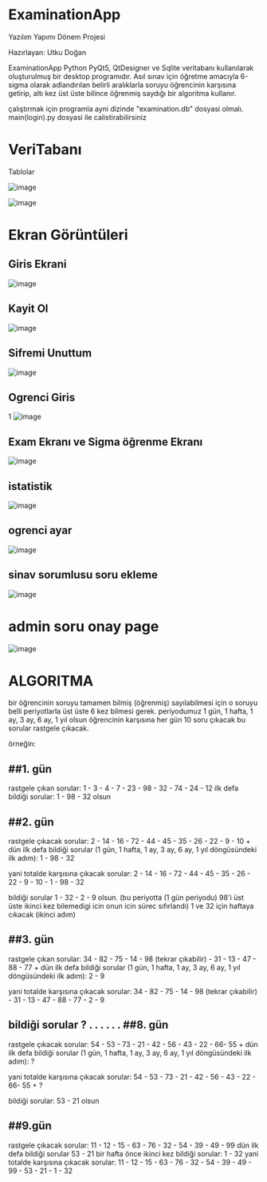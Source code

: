 # ExaminationApp
Yazılım Yapımı Dönem Projesi

Hazırlayan: Utku Doğan

ExaminationApp Python PyQt5, QtDesigner ve Sqlite veritabanı kullanılarak oluşturulmuş bir desktop programıdır. Asıl sınav için öğretme amacıyla 6-sigma olarak adlandırılan belirli aralıklarla soruyu öğrencinin karşısına getirip, altı kez üst üste bilince öğrenmiş saydığı bir algoritma kullanır.

çalıştırmak için programla ayni dizinde "examination.db" dosyasi olmalı. main(login).py dosyasi ile calistirabilirsiniz

# VeriTabanı

Tablolar

![image](https://user-images.githubusercontent.com/59983461/169146478-2f8986f7-fe68-47b8-9b6d-565ba3bee0fe.png)

![image](https://user-images.githubusercontent.com/59983461/169146542-900dd011-f017-446b-bf67-a26561b35610.png)


# Ekran Görüntüleri

## Giris Ekrani

![image](https://user-images.githubusercontent.com/59983461/169146894-80c1c9b3-55a1-4213-81dc-9189da84aed0.png)

## Kayit Ol 

![image](https://user-images.githubusercontent.com/59983461/169147007-286be57e-e383-486c-8e9d-160ecd4cb571.png)

## Sifremi Unuttum 

![image](https://user-images.githubusercontent.com/59983461/169147059-41559eaf-37f2-4a40-9e53-557da2d08d6c.png)

## Ogrenci Giris

1
![image](https://user-images.githubusercontent.com/59983461/169147208-3f0c3cea-648f-4e06-890a-85dcb433dd08.png)

## Exam Ekranı ve Sigma öğrenme Ekranı

![image](https://user-images.githubusercontent.com/59983461/169147319-93a0a738-2e4b-4b89-8677-fc931efad24e.png)

## istatistik

![image](https://user-images.githubusercontent.com/59983461/169147458-38aa4593-1095-46f6-9fc0-8a9dcb713418.png)

## ogrenci ayar

![image](https://user-images.githubusercontent.com/59983461/169147519-7e5c384d-5a6d-432d-94da-96d7e7f2475d.png)

## sinav sorumlusu soru ekleme

![image](https://user-images.githubusercontent.com/59983461/169147715-f91b335d-63da-4e4c-bb0c-8154dae03517.png)

# admin soru onay page

![image](https://user-images.githubusercontent.com/59983461/169147759-c6af5cba-62aa-4f70-8972-dac30dfff52f.png)



# ALGORITMA

bir öğrencinin soruyu tamamen bilmiş (öğrenmiş) sayılabilmesi için o soruyu belli periyotlarla üst üste 6 kez bilmesi gerek.
periyodumuz 1 gün, 1 hafta, 1 ay, 3 ay, 6 ay, 1 yıl olsun 
öğrencinin karşısına her gün 10 soru çıkacak bu sorular rastgele çıkacak. 

örneğin:


##1. gün
-------------------------------------------------------------------------------------------
rastgele çıkan sorular: 1 - 3 - 4 - 7 - 23 - 98 - 32 - 74 - 24 - 12 
ilk defa bildiği sorular: 1 - 98 - 32 olsun 



##2. gün 
-------------------------------------------------------------------------------------------

rastgele çıkacak sorular: 2 - 14 - 16 - 72 - 44 - 45 - 35 - 26 - 22 - 9 - 10
+
dün ilk defa bildiği sorular (1 gün, 1 hafta, 1 ay, 3 ay, 6 ay, 1 yıl döngüsündeki ilk adım): 1 - 98 - 32

yani totalde karşısına çıkacak sorular: 2 - 14 - 16 - 72 - 44 - 45 - 35 - 26 - 22 - 9 - 10 - 1 - 98 - 32

bildiği sorular 1 - 32 - 2 - 9 olsun. (bu periyotta (1 gün periyodu) 98'i üst üste ikinci kez bilemedigi icin onun icin sürec sıfırlandı) 1 ve 32 için haftaya cıkacak (ikinci adım)



##3. gün
-------------------------------------------------------------------------------------------
rastgele çıkan sorular: 34 - 82 - 75 - 14 - 98 (tekrar çıkabilir) - 31 - 13 - 47 - 88 - 77
+
dün ilk defa bildiği sorular (1 gün, 1 hafta, 1 ay, 3 ay, 6 ay, 1 yıl döngüsündeki ilk adım): 2 - 9

yani totalde karşısına çıkacak sorular: 34 - 82 - 75 - 14 - 98 (tekrar çıkabilir) - 31 - 13 - 47 - 88 - 77 - 2 - 9

bildiği sorular ?
.
.
.
.
.
.
##8. gün
------------------------------------------------------------------------------------------
rastgele çıkacak sorular: 54 - 53 - 73 - 21 - 42 - 56 - 43 - 22 - 66- 55
+
dün ilk defa bildiği sorular (1 gün, 1 hafta, 1 ay, 3 ay, 6 ay, 1 yıl döngüsündeki ilk adım): ? 

yani totalde karşısına çıkacak sorular: 54 - 53 - 73 - 21 - 42 - 56 - 43 - 22 - 66- 55 + ? 

bildiği sorular: 53 - 21 olsun 


##9.gün
------------------------------------------------------------------------------------------
rastgele çıkacak sorular: 11 - 12 - 15 - 63 - 76 - 32 - 54 - 39 - 49 - 99
dün ilk defa bildiği sorular 53 - 21
bir hafta önce ikinci kez bildiği sorular: 1 - 32 
yani totalde karşısına çıkacak sorular:  11 - 12 - 15 - 63 - 76 - 32 - 54 - 39 - 49 - 99 - 53 - 21 - 1 - 32 


